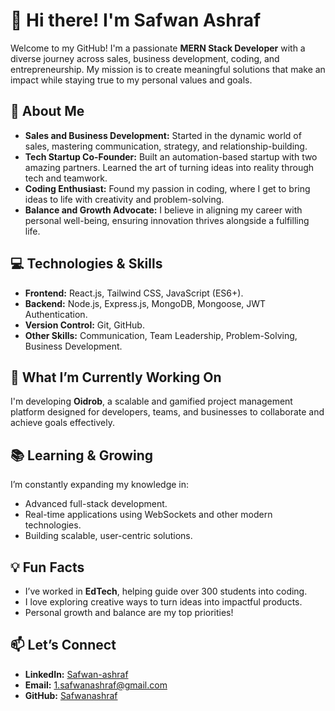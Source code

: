 # 👋 Hi there! I'm Safwan Ashraf  

Welcome to my GitHub! I'm a passionate **MERN Stack Developer** with a diverse journey across sales, business development, coding, and entrepreneurship. My mission is to create meaningful solutions that make an impact while staying true to my personal values and goals.  

## 🌟 About Me  
- **Sales and Business Development:** Started in the dynamic world of sales, mastering communication, strategy, and relationship-building.  
- **Tech Startup Co-Founder:** Built an automation-based startup with two amazing partners. Learned the art of turning ideas into reality through tech and teamwork.  
- **Coding Enthusiast:** Found my passion in coding, where I get to bring ideas to life with creativity and problem-solving.  
- **Balance and Growth Advocate:** I believe in aligning my career with personal well-being, ensuring innovation thrives alongside a fulfilling life.  

## 💻 Technologies & Skills  
- **Frontend:** React.js, Tailwind CSS, JavaScript (ES6+).  
- **Backend:** Node.js, Express.js, MongoDB, Mongoose, JWT Authentication.  
- **Version Control:** Git, GitHub.  
- **Other Skills:** Communication, Team Leadership, Problem-Solving, Business Development.  

## 🚀 What I’m Currently Working On  
I'm developing **Oidrob**, a scalable and gamified project management platform designed for developers, teams, and businesses to collaborate and achieve goals effectively.  

## 📚 Learning & Growing  
I’m constantly expanding my knowledge in:  
- Advanced full-stack development.  
- Real-time applications using WebSockets and other modern technologies.  
- Building scalable, user-centric solutions.  

## 💡 Fun Facts  
- I’ve worked in **EdTech**, helping guide over 300 students into coding.  
- I love exploring creative ways to turn ideas into impactful products. 
- Personal growth and balance are my top priorities!  

## 📫 Let’s Connect  
- **LinkedIn:** [Safwan-ashraf](https://www.linkedin.com/in/safwan-ashraf)  
- **Email:** [1.safwanashraf@gmail.com](mailto:1.safwanashraf@gamil.com)  
- **GitHub:** [Safwanashraf](https://github.com/Safwanashraf)  
